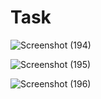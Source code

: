# Task

![Screenshot (194)](https://user-images.githubusercontent.com/41201124/67685121-7e514780-f9ba-11e9-84e8-42b4a8503d57.png)

![Screenshot (195)](https://user-images.githubusercontent.com/41201124/67685124-7ee9de00-f9ba-11e9-9a1b-7123db1066e9.png)

![Screenshot (196)](https://user-images.githubusercontent.com/41201124/67685190-a17bf700-f9ba-11e9-8fb6-b9d7d006d367.png)
